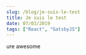 ```yaml
---
slug: /blog/je-suis-le-test
title: Je suis le test
date: 07/03/2019
tags: ["React", "GatsbyJS"]
---
```


ure awesome